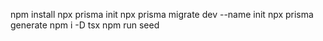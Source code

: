 npm install
npx prisma init
npx prisma migrate dev --name init
npx prisma generate
npm i -D tsx
npm run seed
